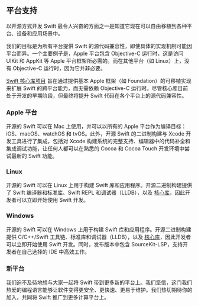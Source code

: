 ## 平台支持

以开源方式开发 Swift 最令人兴奋的方面之一是知道它现在可以自由移植到各种平台、设备和应用场景中。

我们的目标是为所有平台提供 Swift 的源代码兼容性，即使具体的实现机制可能因平台而异。一个主要例子是，Apple 平台包含 Objective-C 运行时，这是访问 UIKit 和 AppKit 等 Apple 平台框架所必需的。而在其他平台（如 Linux）上，没有 Objective-C 运行时，因为它并非必要。

[Swift 核心库项目](/documentation/core-libraries/) 旨在通过提供基本 Apple 框架（如 Foundation）的可移植实现来扩展 Swift 的跨平台能力，而无需依赖 Objective-C 运行时。尽管核心库目前处于开发的早期阶段，但最终将提升 Swift 代码在各个平台上的源代码兼容性。

### Apple 平台

开源的 Swift 可以在 Mac 上使用，并可以以所有的 Apple 平台作为编译目标：iOS、macOS、watchOS 和 tvOS。此外，开源 Swift 的二进制构建与 Xcode 开发工具进行了集成，包括对 Xcode 构建系统的完整支持、编辑器中的代码补全和集成调试功能，让任何人都可以在熟悉的 Cocoa 和 Cocoa Touch 开发环境中尝试最新的 Swift 功能。

### Linux

开源的 Swift 可以在 Linux 上用于构建 Swift 库和应用程序。开源二进制构建提供了 Swift 编译器和标准库、Swift REPL 和调试器（LLDB），以及 [核心库](/documentation/core-libraries/)，因此开发者可以立即开始使用 Swift 开发。

### Windows

开源的 Swift 可以在 Windows 上用于构建 Swift 库和应用程序。开源二进制构建提供 C/C++/Swift 工具链、标准库和调试器（LLDB），以及 [核心库](/documentation/core-libraries/)，因此开发者可以立即开始使用 Swift 开发。同时，发布版本中包含 SourceKit-LSP，支持开发者在自己选择的 IDE 中高效工作。

### 新平台

我们迫不及待地想与大家一起将 Swift 带到更多新的平台上。我们坚信，这门我们热爱的编程语言能够让软件变得更安全、更快速、更易于维护。我们热切期待你的加入，共同将 Swift 推广到更多计算平台上。
